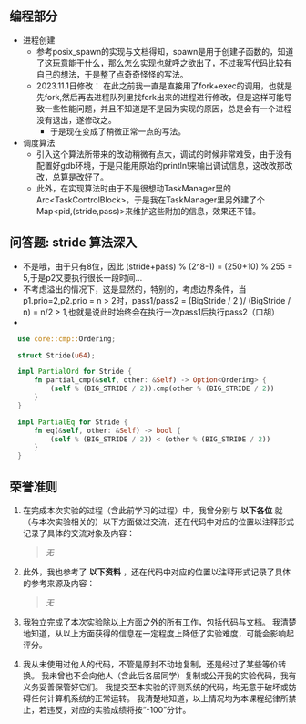 ## 编程部分
 * 进程创建
   * 参考posix_spawn的实现与文档得知，spawn是用于创建子函数的，知道了这玩意能干什么，那么怎么实现也就呼之欲出了，不过我写代码比较有自己的想法，于是整了点奇奇怪怪的写法。
   * 2023.11.1日修改： 在此之前我一直是直接用了fork+exec的调用，也就是先fork,然后再去进程队列里找fork出来的进程进行修改，但是这样可能导致一些性能问题，并且不知道是不是因为实现的原因，总是会有一个进程没有退出，遂修改之。
     * 于是现在变成了稍微正常一点的写法。
 * 调度算法
   * 引入这个算法所带来的改动稍微有点大，调试的时候非常难受，由于没有配置好gdb环境，于是只能用原始的println!来输出调试信息，这改改那改改，总算是改好了。
   * 此外，在实现算法时由于不是很想动TaskManager里的Arc\<TaskControlBlock>，于是我在TaskManager里另外建了个Map<pid,(stride,pass)>来维护这些附加的信息，效果还不错。
    

## 问答题: stride 算法深入
  * 不是哦，由于只有8位，因此 (stride+pass) % (2^8-1) = (250+10) % 255 = 5,于是p2又要执行很长一段时间...
  * 不考虑溢出的情况下，这是显然的，特别的，考虑边界条件，当p1.prio=2,p2.prio = n > 2时，pass1/pass2 = (BigStride / 2 )/ (BigStride / n) = n/2 > 1,也就是说此时始终会在执行一次pass1后执行pass2（口胡）
  * 
  ```rust
    use core::cmp::Ordering;

    struct Stride(u64);

    impl PartialOrd for Stride {
        fn partial_cmp(&self, other: &Self) -> Option<Ordering> {
            (self % (BIG_STRIDE / 2)).cmp(other % (BIG_STRIDE / 2))
        }
    }

    impl PartialEq for Stride {
        fn eq(&self, other: &Self) -> bool {
            (self % (BIG_STRIDE / 2)) < (other % (BIG_STRIDE / 2))
        }
    } 
  ```
  
## 荣誉准则

1. 在完成本次实验的过程（含此前学习的过程）中，我曾分别与 **以下各位** 就（与本次实验相关的）以下方面做过交流，还在代码中对应的位置以注释形式记录了具体的交流对象及内容：

   > *无*
   >
2. 此外，我也参考了 **以下资料** ，还在代码中对应的位置以注释形式记录了具体的参考来源及内容：

   > *无*
   >
3. 我独立完成了本次实验除以上方面之外的所有工作，包括代码与文档。 我清楚地知道，从以上方面获得的信息在一定程度上降低了实验难度，可能会影响起评分。
4. 我从未使用过他人的代码，不管是原封不动地复制，还是经过了某些等价转换。 我未曾也不会向他人（含此后各届同学）复制或公开我的实验代码，我有义务妥善保管好它们。 我提交至本实验的评测系统的代码，均无意于破坏或妨碍任何计算机系统的正常运转。 我清楚地知道，以上情况均为本课程纪律所禁止，若违反，对应的实验成绩将按“-100”分计。
